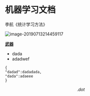 # 机器学习文档

李航《统计学习方法》

![image-20190713214459117](http://ww2.sinaimg.cn/large/006tNc79gy1g4yjpin7j9j30wg0u04cc.jpg)

[**武器**](https://blog.csdn.net/wu13599hao/article/details/87864788#Global_Encoding_for_Abstractive_Summarization_ACL_2018__httpsblogcsdnnetwu13599haoarticledetails87282485_7)


- dada
- adadwef 


```
{
"dadad":dadadada,
"dada":adaeee
}
```

$$
.dot
$$

